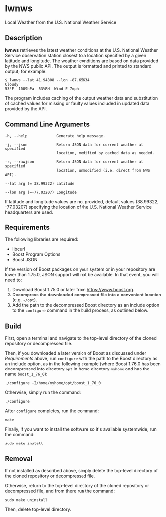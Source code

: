 # lwnws

Local Weather from the U.S. National Weather Service

## Description

**lwnws** retrieves the latest weather conditions at the U.S. National
Weather Service observation station closest to a location specified by a
given latitude and longitude. The weather conditions are based on data
provided by the NWS public API. The output is formatted and printed to
standard output; for example:

    $ lwnws --lat 41.94808 --lon -87.65634
    Cloudy
    53°F  1009hPa  53%RH  Wind E 7mph

The program includes caching of the output weather data and substitution
of cached values for missing or faulty values included in updated data
provided by the API. 

## Command Line Arguments
    -h, --help             Generate help message.
    
    -j, --json             Return JSON data for current weather at specified
                           location, modified by cached data as needed.
                      
    -r, --rawjson          Return JSON data for current weather at specified
                           location, unmodified (i.e. direct from NWS API).
                      
    --lat arg (= 38.99322) Latitude
    
    --lon arg (=-77.03207) Longitude
  
  If latitude and longitude values are not provided, default values
  (38.99322, -77.03207) specifying the location of the U.S. National
  Weather Service headquarters are used.

## Requirements

The following libraries are required:

* libcurl
* Boost Program Options
* Boost JSON

If the version of Boost packages on your system or in your repository
are lower than 1.75.0, JSON support will not be available. In that
event, you will need to:

1. Download Boost 1.75.0 or later from https://www.boost.org.
2. Decompress the downloaded compressed file into a convenient location
(e.g. `~/opt`).
3. Add the path to the decompressed Boost directory as an include option to
the `configure` command in the build process, as outlined below.

## Build

First, open a terminal and navigate to the top-level directory of the cloned
repository or decompressed file.

Then, if you downloaded a later version of Boost as discussed under
*Requirements* above, run `configure` with the path to the Boost directory as
an include option, as in the following example (where Boost 1.76.0 has been
decompressed into directory `opt` in home directory `myhome` and has the name
`boost_1_76_0`):

    ./configure -I/home/myhome/opt/boost_1_76_0

Otherwise, simply run the command:

    ./configure

After `configure` completes, run the command:

    make

Finally, if you want to install the software so it's available systemwide,
run the command:

    sudo make install

## Removal

If not installed as described above, simply delete the top-level
directory of the cloned repository or decompressed file.

Otherwise, return to the top-level directory of the cloned repository
or decompressed file, and from there run the command:

    sudo make uninstall

Then, delete top-level directory.
